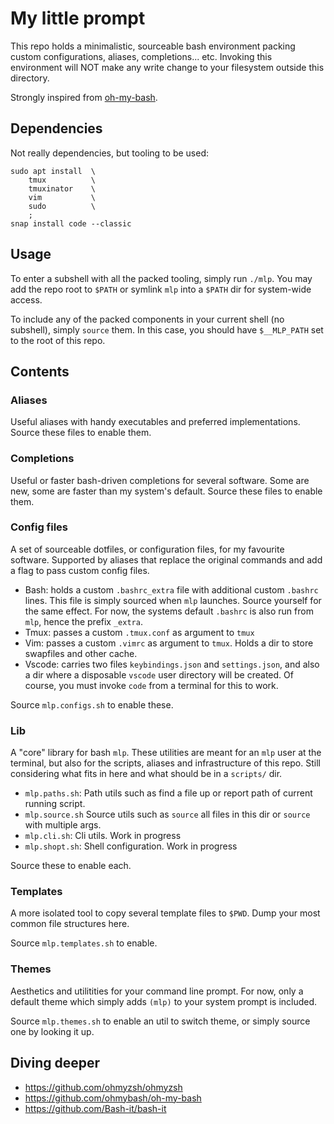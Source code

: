 # My little prompt 

This repo holds a minimalistic, sourceable bash environment packing custom configurations, aliases, completions... etc. Invoking this environment will NOT make any write change to your filesystem outside this directory.  

Strongly inspired from [oh-my-bash](https://github.com/ohmybash/oh-my-bash).


## Dependencies

Not really dependencies, but tooling to be used:

```
sudo apt install  \
    tmux          \
    tmuxinator    \
    vim           \
    sudo          \
    ;
snap install code --classic
```

## Usage

To enter a subshell with all the packed tooling, simply run  `./mlp`. You may add the repo root to `$PATH` or symlink `mlp` into a `$PATH` dir for system-wide access.

To include any of the packed components in your current shell (no subshell), simply `source` them. In this case, you should have `$__MLP_PATH` set to the root of this repo.

## Contents

### Aliases

Useful aliases with handy executables and preferred implementations. Source these files to enable them.

### Completions

Useful or faster bash-driven completions for several software. Some are new, some are faster than my system's default.  Source these files to enable them.

### Config files

A set of sourceable dotfiles, or configuration files, for my favourite software. Supported by aliases that replace the original commands and add a flag to pass custom config files.

- Bash: holds a custom `.bashrc_extra` file with additional custom `.bashrc` lines. This file is simply sourced when `mlp` launches. Source yourself for the same effect. For now, the systems default `.bashrc` is also run from `mlp`, hence the prefix `_extra`. 
- Tmux: passes a custom `.tmux.conf` as argument to `tmux` 
- Vim: passes a custom `.vimrc` as argument to `tmux`. Holds a dir to store swapfiles and other cache.
- Vscode: carries two files `keybindings.json` and `settings.json`, and also a dir where a disposable `vscode` user directory will be created. Of course, you must invoke `code` from a terminal for this to work. 

Source `mlp.configs.sh` to enable these.

### Lib

A "core" library for bash `mlp`. These utilities are meant for an `mlp` user at the terminal, but also for the scripts, aliases and infrastructure of this repo. Still considering what fits in here and what should be in a `scripts/` dir.

- `mlp.paths.sh`: Path utils such as find a file up or report path of current running script.
- `mlp.source.sh` Source utils such as `source` all files in this dir or `source` with multiple args.
- `mlp.cli.sh`: Cli utils. Work in progress
- `mlp.shopt.sh`: Shell configuration. Work in progress

Source these to enable each.

### Templates

A more isolated tool to copy several template files to `$PWD`. Dump your most common file structures here.

Source `mlp.templates.sh` to enable.

### Themes

Aesthetics and utilitities for your command line prompt. For now, only a default theme which simply adds `(mlp)` to your system prompt is included.

Source `mlp.themes.sh` to enable an util to switch theme, or simply source one by looking it up.

## Diving deeper

- https://github.com/ohmyzsh/ohmyzsh
- https://github.com/ohmybash/oh-my-bash
- https://github.com/Bash-it/bash-it
